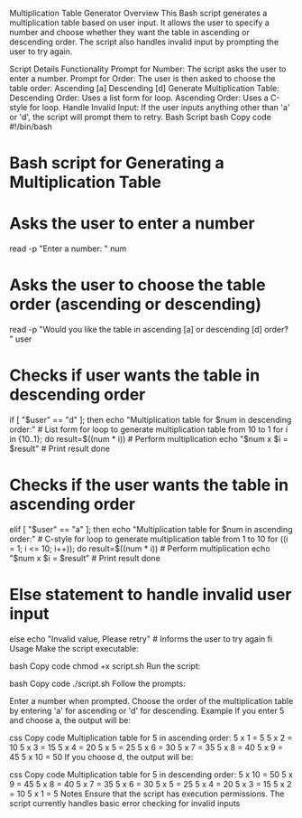 Multiplication Table Generator
Overview
This Bash script generates a multiplication table based on user input. It allows the user to specify a number and choose whether they want the table in ascending or descending order. The script also handles invalid input by prompting the user to try again.

Script Details
Functionality
Prompt for Number: The script asks the user to enter a number.
Prompt for Order: The user is then asked to choose the table order:
Ascending [a]
Descending [d]
Generate Multiplication Table:
Descending Order: Uses a list form for loop.
Ascending Order: Uses a C-style for loop.
Handle Invalid Input: If the user inputs anything other than 'a' or 'd', the script will prompt them to retry.
Bash Script
bash
Copy code
#!/bin/bash

# Bash script for Generating a Multiplication Table

# Asks the user to enter a number
read -p "Enter a number: " num

# Asks the user to choose the table order (ascending or descending)
read -p "Would you like the table in ascending [a] or descending [d] order? " user

# Checks if user wants the table in descending order
if [ "$user" == "d" ]; then
    echo "Multiplication table for $num in descending order:"
    # List form for loop to generate multiplication table from 10 to 1
    for i in {10..1}; do
        result=$((num * i)) # Perform multiplication
        echo "$num x $i = $result" # Print result
    done

# Checks if the user wants the table in ascending order
elif [ "$user" == "a" ]; then
    echo "Multiplication table for $num in ascending order:"
    # C-style for loop to generate multiplication table from 1 to 10
    for ((i = 1; i <= 10; i++)); do
        result=$((num * i)) # Perform multiplication
        echo "$num x $i = $result" # Print result
    done

# Else statement to handle invalid user input
else
    echo "Invalid value, Please retry" # Informs the user to try again
fi
Usage
Make the script executable:

bash
Copy code
chmod +x script.sh
Run the script:

bash
Copy code
./script.sh
Follow the prompts:

Enter a number when prompted.
Choose the order of the multiplication table by entering 'a' for ascending or 'd' for descending.
Example
If you enter 5 and choose a, the output will be:

css
Copy code
Multiplication table for 5 in ascending order:
5 x 1 = 5
5 x 2 = 10
5 x 3 = 15
5 x 4 = 20
5 x 5 = 25
5 x 6 = 30
5 x 7 = 35
5 x 8 = 40
5 x 9 = 45
5 x 10 = 50
If you choose d, the output will be:

css
Copy code
Multiplication table for 5 in descending order:
5 x 10 = 50
5 x 9 = 45
5 x 8 = 40
5 x 7 = 35
5 x 6 = 30
5 x 5 = 25
5 x 4 = 20
5 x 3 = 15
5 x 2 = 10
5 x 1 = 5
Notes
Ensure that the script has execution permissions.
The script currently handles basic error checking for invalid inputs
